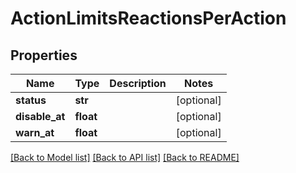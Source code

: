 # ActionLimitsReactionsPerAction

## Properties
Name | Type | Description | Notes
------------ | ------------- | ------------- | -------------
**status** | **str** |  | [optional] 
**disable_at** | **float** |  | [optional] 
**warn_at** | **float** |  | [optional] 

[[Back to Model list]](../README.md#documentation-for-models) [[Back to API list]](../README.md#documentation-for-api-endpoints) [[Back to README]](../README.md)

